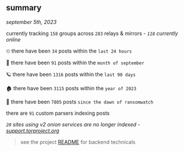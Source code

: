 
## summary
_september 5th, 2023_

currently tracking `158` groups across `283` relays & mirrors - _`118` currently online_

⏲ there have been `34` posts within the `last 24 hours`

🦈 there have been `91` posts within the `month of september`

🪐 there have been `1316` posts within the `last 90 days`

🏚 there have been `3115` posts within the `year of 2023`

🦕 there have been `7805` posts `since the dawn of ransomwatch`

there are `91` custom parsers indexing posts

_`20` sites using v2 onion services are no longer indexed - [support.torproject.org](https://support.torproject.org/onionservices/v2-deprecation/)_

> see the project [README](https://github.com/joshhighet/ransomwatch#ransomwatch--) for backend technicals

